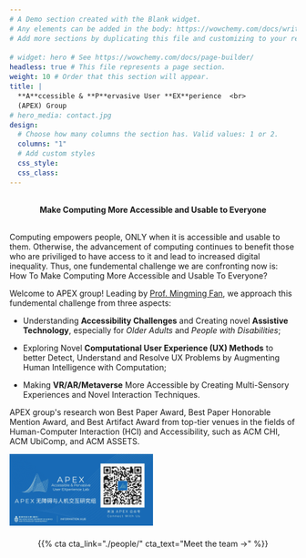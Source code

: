 ```yaml
---
# A Demo section created with the Blank widget.
# Any elements can be added in the body: https://wowchemy.com/docs/writing-markdown-latex/
# Add more sections by duplicating this file and customizing to your requirements.

# widget: hero # See https://wowchemy.com/docs/page-builder/
headless: true # This file represents a page section.
weight: 10 # Order that this section will appear.
title: |
  **A**ccessible & **P**ervasive User **EX**perience  <br>
  (APEX) Group
# hero_media: contact.jpg
design:
  # Choose how many columns the section has. Valid values: 1 or 2.
  columns: "1"
  # Add custom styles
  css_style:
  css_class:
---
```


<br>

<div style="text-align: center; ">
<strong>Make Computing More Accessible and Usable to Everyone</strong>
</div>

<br>

Computing empowers people, ONLY when it is accessible and usable to them. Otherwise, the advancement of computing continues to benefit those who are priviliged to have access to it and lead to increased digital inequality. Thus, one fundemental challenge we are confronting now is: How To Make Computing More Accessible and Usable To Everyone?

Welcome to APEX group! Leading by [Prof. Mingming Fan](https://www.mingmingfan.com/), we approach this fundemental challenge from three aspects:

- Understanding **Accessibility Challenges** and Creating novel **Assistive Technology**, especially for _Older Adults_ and _People with Disabilities_;

- Exploring Novel **Computational User Experience (UX) Methods** to better Detect, Understand and Resolve UX Problems by Augmenting Human Intelligence with Computation;

- Making **VR/AR/Metaverse** More Accessible by Creating Multi-Sensory Experiences and Novel Interaction Techniques.

APEX group's research won Best Paper Award, Best Paper Honorable Mention Award, and Best Artifact Award from top-tier venues in the fields of Human-Computer Interaction (HCI) and Accessibility, such as ACM CHI, ACM UbiComp, and ACM ASSETS.

<img src="../home/QR.jpg" width = 50% style=" margin-left: auto; margin-right: auto; align: center">

<div style="display: flex; justify-content: center">

<!-- <div style="margin: 10px">
{{% cta cta_link="./about/" cta_text="About →" %}}
</div> -->

<div style="margin: 20px">
{{% cta cta_link="./people/" cta_text="Meet the team →" %}}
</div>

</div>
